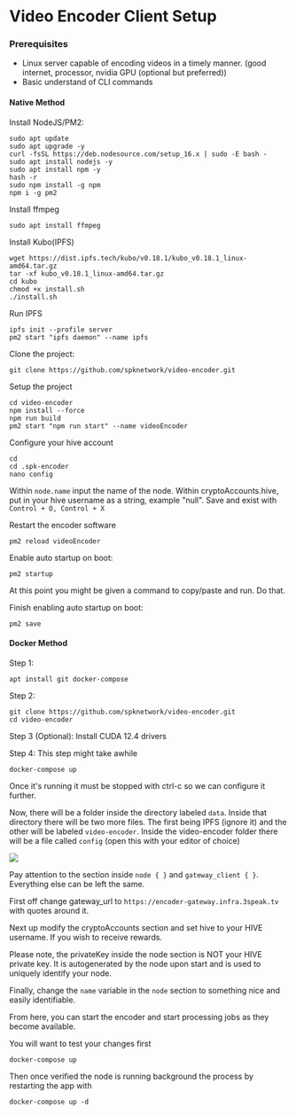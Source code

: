 # Video Encoder Client Setup

### Prerequisites

- Linux server capable of encoding videos in a timely manner. (good internet, processor, nvidia GPU (optional but preferred))
- Basic understand of CLI commands

#### Native Method

Install NodeJS/PM2:

```
sudo apt update
sudo apt upgrade -y
curl -fsSL https://deb.nodesource.com/setup_16.x | sudo -E bash -
sudo apt install nodejs -y
sudo apt install npm -y
hash -r
sudo npm install -g npm
npm i -g pm2
```

Install ffmpeg

```
sudo apt install ffmpeg
```

Install Kubo(IPFS)

```
wget https://dist.ipfs.tech/kubo/v0.18.1/kubo_v0.18.1_linux-amd64.tar.gz
tar -xf kubo_v0.18.1_linux-amd64.tar.gz
cd kubo
chmod +x install.sh
./install.sh
```

Run IPFS

```
ipfs init --profile server
pm2 start "ipfs daemon" --name ipfs
```

Clone the project:

```
git clone https://github.com/spknetwork/video-encoder.git
```

Setup the project

```
cd video-encoder
npm install --force
npm run build
pm2 start "npm run start" --name videoEncoder
```

Configure your hive account

```
cd
cd .spk-encoder
nano config
```

Within `node.name` input the name of the node. Within cryptoAccounts.hive, put in your hive username as a string, example "null". Save and exist with `Control + O, Control + X`

Restart the encoder software

```
pm2 reload videoEncoder
```

Enable auto startup on boot:

```
pm2 startup
```

At this point you might be given a command to copy/paste and run. Do that.

Finish enabling auto startup on boot:

```
pm2 save
```

#### Docker Method

Step 1:

```
apt install git docker-compose
```

Step 2:

```
git clone https://github.com/spknetwork/video-encoder.git
cd video-encoder
```

Step 3 (Optional):
Install CUDA 12.4 drivers

Step 4:
This step might take awhile

```
docker-compose up
```

Once it's running it must be stopped with ctrl-c so we can configure it further.

Now, there will be a folder inside the directory labeled `data`.
Inside that directory there will be two more files. The first being IPFS (ignore it) and the other will be labeled `video-encoder`.
Inside the video-encoder folder there will be a file called `config` (open this with your editor of choice)

![](docs/config_example.png)

Pay attention to the section inside `node { }` and `gateway_client { }`. Everything else can be left the same.

First off change gateway_url to `https://encoder-gateway.infra.3speak.tv` with quotes around it.

Next up modify the cryptoAccounts section and set hive to your HIVE username. If you wish to receive rewards.

Please note, the privateKey inside the node section is NOT your HIVE private key. It is autogenerated by the node upon start and is used to uniquely identify your node.

Finally, change the `name` variable in the `node` section to something nice and easily identifiable.

From here, you can start the encoder and start processing jobs as they become available.

You will want to test your changes first

```
docker-compose up
```

Then once verified the node is running background the process by restarting the app with

```
docker-compose up -d
```
